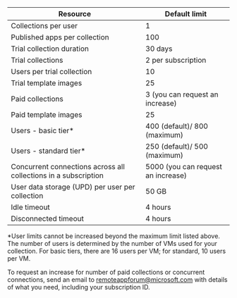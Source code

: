 
|Resource | Default limit|
|--------------|--------|
|Collections per user| 1|
|Published apps per collection| 100|    
|Trial collection duration| 30 days|
|Trial collections| 2 per subscription|
|Users per trial collection| 10|
|Trial template images| 25|
|Paid collections| 3 (you can request an increase)|
|Paid template images| 25|  
|Users - basic tier*| 400 (default)/ 800 (maximum)|
|Users - standard tier*| 250 (default)/ 500 (maximum)|
|Concurrent connections across all collections in a subscription| 5000 (you can request an increase)|
|User data storage (UPD) per user per collection| 50 GB|
|Idle timeout| 4 hours|
|Disconnected timeout| 4 hours|

*User limits cannot be increased beyond the maximum limit listed above. The number of users is determined by the number of VMs used for your collection. For basic tiers, there are 16 users per VM; for standard, 10 users per VM.

To request an increase for number of paid collections or concurrent connections, send an email to [remoteappforum@microsoft.com](mailto:remoteappforum@microsoft.com) with details of what you need, including your subscription ID. 

